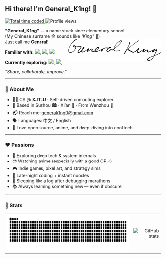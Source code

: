 <!-- GitHub README Optimized Layout -->
<div align="left">
  <h2>Hi there! I'm <strong>General_K1ng</strong>! 👋</h2>
  <div>
    <a href="https://wakatime.com/@018b6691-b059-447b-99f2-485851dd63a6">
      <img src="https://wakatime.com/badge/user/018b6691-b059-447b-99f2-485851dd63a6.svg" alt="Total time coded" />
    </a>
    <img src="https://komarev.com/ghpvc/?username=GeneralK1ng" alt="Profile views" />
  </div>
</div>

<div>
  <p>
    <strong>"General_K1ng"</strong> — a name stuck since elementary school.<br/>
    (My Chinese surname 金 sounds like <em>"King"</em> 👑)<br/>
    Just call me <strong>General</strong>!
    <img src="./svg/general-k1ng.svg" width="300" align="right" alt="General_K1ng's signature" />
  </p>

  <p>
    <strong>Familiar with:</strong>
    <img src="https://img.shields.io/badge/Java-007396?style=flat-square&logo=openjdk&logoColor=white"/>, 
    <img src="https://img.shields.io/badge/Go-00ADD8?style=flat-square&logo=go&logoColor=white"/>, 
    <img src="https://img.shields.io/badge/Python-3776AB?style=flat-square&logo=python&logoColor=white"/>
  </p>

  <p>
    <strong>Currently exploring:</strong>
    <img src="https://img.shields.io/badge/Kotlin-7F52FF?style=flat-square&logo=kotlin&logoColor=white"/>, 
    <img src="https://img.shields.io/badge/Rust-000000?style=flat-square&logo=rust&logoColor=white"/>, 
  </p>
  <p> 
    <em>"Share, collaborate, improve."</em>
  </p>
</div>

<hr/>

<h3>🌟 About Me</h3>
<ul>
  <li>🧑‍💻 CS @ <strong>XJTLU</strong> · Self-driven computing explorer</li>
  <li>📍 Based in Suzhou 🏙️ · Xi’an 🏯 · From Wenzhou 🌊</li>
  <li>📬 Reach me: <a href="mailto:generak1ng0@gmail.com">generak1ng0@gmail.com</a></li>
  <li>🗣️ Languages: 中文 / English</li>
  <li>🧩 Love open source, anime, and deep-diving into cool tech</li>
</ul>

<hr/>

<h3>❤️ Passions</h3>
<ul>
  <li>🧠 Exploring deep tech & system internals</li>
  <li>📺 Watching anime (especially with a good OP 🎶)</li>
  <li>🎮 Indie games, pixel art, and strategy sims</li>
  <li>🍜 Late-night coding + instant noodles</li>
  <li>🛌 Sleeping like a log after debugging marathons</li>
  <li>📚 Always learning something new — even if obscure</li>
</ul>

<hr/>

<h3>💯 Stats</h3>

<table width="100%">
  <tr>
    <td align="left">
      <picture>
        <source media="(prefers-color-scheme: dark)" srcset="https://raw.githubusercontent.com/GeneralK1ng/GeneralK1ng/output/github-contribution-grid-snake-dark.svg">
        <source media="(prefers-color-scheme: light)" srcset="https://raw.githubusercontent.com/GeneralK1ng/GeneralK1ng/output/github-contribution-grid-snake.svg">
        <img height="120" alt="github contribution grid snake animation" src="https://raw.githubusercontent.com/GeneralK1ng/GeneralK1ng/output/github-contribution-grid-snake.svg">
      </picture>
    </td>
    <td align="right">
      <img height="150" src="https://github-readme-stats.vercel.app/api?username=GeneralK1ng&count_private=true&show_icons=true&theme=tokyonight" alt="GitHub stats"/>
    </td>
  </tr>
</table>
